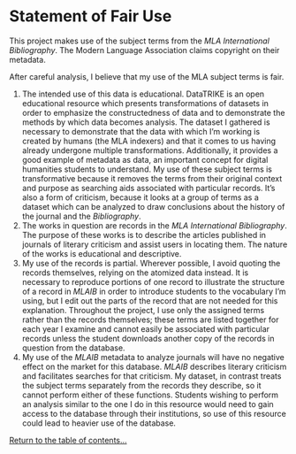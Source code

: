 # Statement of Fair Use

This project makes use of the subject terms from the _MLA International Bibliography_. The Modern Language Association claims copyright on their metadata.

After careful analysis, I believe that my use of the MLA subject terms is fair.

1. The intended use of this data is educational. DataTRIKE is an open educational resource which presents transformations of datasets in order to emphasize the constructedness of data and to demonstrate the methods by which data becomes analysis. The dataset I gathered is necessary to demonstrate that the data with which I’m working is created by humans (the MLA indexers) and that it comes to us having already undergone multiple transformations. Additionally, it provides a good example of metadata as data, an important concept for digital humanities students to understand. My use of these subject terms is transformative because it removes the terms from their original context and purpose as searching aids associated with particular records. It’s also a form of criticism, because it looks at a group of terms as a dataset which can be analyzed to draw conclusions about the history of the journal and the _Bibliography_.
2. The works in question are records in the _MLA International Bibliography_. The purpose of these works is to describe the articles published in journals of literary criticism and assist users in locating them. The nature of the works is educational and descriptive.
3. My use of the records is partial. Wherever possible, I avoid quoting the records themselves, relying on the atomized data instead. It is necessary to reproduce portions of one record to illustrate the structure of a record in _MLAIB_ in order to introduce students to the vocabulary I’m using, but I edit out the parts of the record that are not needed for this explanation. Throughout the project, I use only the assigned terms rather than the records themselves; these terms are listed together for each year I examine and cannot easily be associated with particular records unless the student downloads another copy of the records in question from the database.
4. My use of the _MLAIB_ metadata to analyze journals will have no negative effect on the market for this database. _MLAIB_ describes literary criticism and facilitates searches for that criticism. My dataset, in contrast treats the subject terms separately from the records they describe, so it cannot perform either of these functions. Students wishing to perform an analysis similar to the one I do in this resource would need to gain access to the database through their institutions, so use of this resource could lead to heavier use of the database.
 

[Return to the table of contents...](https://github.com/nfoasberg/ProjectTRIKE-American-Literature/blob/master/table_of_contents.md)